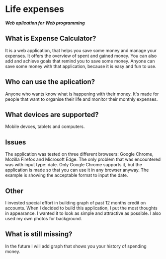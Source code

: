 # Life expenses

   __*Web aplication for Web programming*__

## What is Expense Calculator?
It is a web application, that helps you save some money and manage your expenses. It offers the overview of spent and gained money. You can also add and achieve goals that remind you to save some money. Anyone can save some money with that application, because it is easy and fun to use.

## Who can use the aplication?
Anyone who wants know what is happening with their money. It's made for people that want to organise their life and monitor their monthly expenses. 

## What devices are supported?
Mobile devces, tablets and computers.

## Issues
The application was tested on three different browsers: Google Chrome, Mozilla Firefox and Microsoft Edge. The only problem that was encountered was with input type: date. Only Google Chrome supports it, but the application is made so that you can use it in any browser anyway. The example is showing the acceptable format to input the date.

## Other
I invested special effort in building graph of past 12 months credit on accounts.
When I decided to build this application, I put the most thoughts in appearance. I wanted it to look as simple and attractive as possible. I also used my own photos for background.

## What is still missing?
In the future I will add graph that shows you your history of spending money.